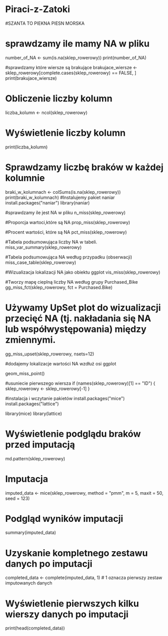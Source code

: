 # Piraci-z-Zatoki

#SZANTA TO PIEKNA PIESN MORSKA
# sprawdzamy ile mamy NA w pliku
number_of_NA <- sum(is.na(sklep_rowerowy))
print(number_of_NA)

#sprawdzamy które wiersze są brakujące
brakujace_wiersze <- sklep_rowerowy[complete.cases(sklep_rowerowy) == FALSE, ]
print(brakujace_wiersze)

# Obliczenie liczby kolumn 
liczba_kolumn <- ncol(sklep_rowerowy) 
# Wyświetlenie liczby kolumn 
print(liczba_kolumn)


# Sprawdzamy liczbę braków w każdej kolumnie
braki_w_kolumnach <- colSums(is.na(sklep_rowerowy))
print(braki_w_kolumnach)
#Instalujemy pakiet naniar
install.packages("naniar")
library(naniar)

#sprawdzamy ile jest NA w pliku
n_miss(sklep_rowerowy)

#Proporcja wartoci,które są NA
prop_miss(sklep_rowerowy)

#Procent wartości, które są NA
pct_miss(sklep_rowerowy)

#Tabela podsumowująca liczby NA w tabeli.
miss_var_summary(sklep_rowerowy)

#Tabela podsumowująca NA według przypadku (obserwacji)
miss_case_table(sklep_rowerowy)

#Wizualizacja lokalizacji NA jako obiektu ggplot
vis_miss(sklep_rowerowy)

#Tworzy mapę cieplną liczby NA według grupy Purchased_Bike
gg_miss_fct(sklep_rowerowy, fct = Purchased.Bike)

# Używamy UpSet plot do wizualizacji przecięć NA (tj. nakładania się NA lub współwystępowania) między zmiennymi.
gg_miss_upset(sklep_rowerowy, nsets=12)

#dodajemy lokalizacje wartości NA wzdłuż osi ggplot

geom_miss_point()

#usuniecie pierwszego wiersza
if (names(sklep_rowerowy)[1]  == "ID") {
  sklep_rowerowy <- sklep_rowerowy[-1]
}

#instalacja i wczytanie pakietów
install.packages("mice")
install.packages("lattice")

library(mice)
library(lattice)


# Wyświetlenie podglądu braków przed imputacją
md.pattern(sklep_rowerowy)











# Imputacja
imputed_data <- mice(sklep_rowerowy, method = "pmm", m = 5, maxit = 50, seed = 123)

# Podgląd wyników imputacji
summary(imputed_data)


# Uzyskanie kompletnego zestawu danych po imputacji
completed_data <- complete(imputed_data, 1) # 1 oznacza pierwszy zestaw imputowanych danych

# Wyświetlenie pierwszych kilku wierszy danych po imputacji
print(head(completed_data))





